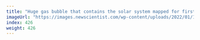 ```yaml
---
title: "Huge gas bubble that contains the solar system mapped for first time"
imageUrl: "https://images.newscientist.com/wp-content/uploads/2022/01/12151302/PRI_218192335.jpg?width=600"
index: 426
weight: 426
---
```

